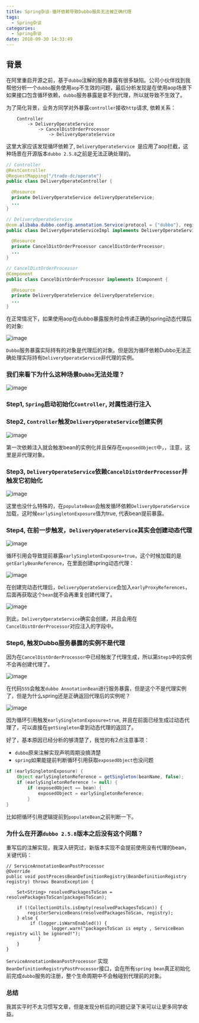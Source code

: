 ```yaml
---
title: Spring杂谈-循环依赖导致Dubbo服务无法被正确代理
tags:
  - Spring杂谈
categories:
  - Spring杂谈
date: 2018-09-30 14:33:49
---
```



## 背景

在阿里重启开源之前，基于`dubbo`注解的服务暴露有很多缺陷。公司小伙伴找到我帮他分析一个`dubbo`服务使用`aop`不生效的问题，最后分析发现是在使用aop场景下如果接口包含循环依赖，`dubbo`服务暴露是拿不到代理，所以就导致不生效了。

为了简化背景，业务方同学对外暴露`controller`接收`http`请求, 依赖关系：

```
	Controller 
		-> DeliveryOperateService 
			-> CancelDistOrderProcessor 
				-> DeliveryOperateService
```

这里大家应该发现循环依赖了, `DeliveryOperateService `是应用了aop拦截，这种场景在开源版本`dubbo 2.5.8`之前是无法正确处理的。



``` java
// Controller
@RestController
@RequestMapping("/trade-dc/operate")
public class DeliveryOperateController {

  @Resource
  private DeliveryOperateService deliveryOperateService;
  ...
}

// DeliveryOperateService
@com.alibaba.dubbo.config.annotation.Service(protocol = {"dubbo"}, registry = {"haunt"})
public class DeliveryOperateServiceImpl implements DeliveryOperateService {

  @Resource
  private CancelDistOrderProcessor cancelDistOrderProcessor;
  ...
}

// CancelDistOrderProcessor
@Component
public class CancelDistOrderProcessor implements IComponent {

  @Resource
  private DeliveryOperateService deliveryOperateService;
  ...
}
```

在正常情况下，如果使用aop在dubbo暴露服务时会传递正确的spring动态代理后的对象:

![image](https://zonghaishang.github.io/images/1538291854892.png)

`Dubbo`服务暴露实际持有的对象是代理后的对象。但是因为循环依赖Dubbo无法正确处理实际持有`DeliveryOperateService`非代理的实例。

### 我们来看下为什么这种场景`Dubbo`无法处理？

![image](https://zonghaishang.github.io/images/1538293549011.png)

### Step1, `Spring`启动初始化`Controller`, 对属性进行注入

### Step2, `Controller`触发`DeliveryOperateService`创建实例

![image](https://zonghaishang.github.io/images/1538296119277.png)

第一次依赖注入就会触发bean的实例化并且保存在`exposedObject`中，，注意，这里是非代理对象。

### Step3, `DeliveryOperateService`依赖`CancelDistOrderProcessor`并触发它初始化

![image](https://zonghaishang.github.io/images/1538296756913.png)

这里也没什么特殊的，在`populateBean`会触发循环依赖`DeliveryOperateService`加载，这时候`earlySingletonExposure`值为true, 代表bean提前暴露。

### Step4, 在前一步触发，`DeliveryOperateService`其实会创建动态代理

![image](https://zonghaishang.github.io/images/1538297025076.png)

循环引用会导致提前暴露`earlySingletonExposure=true`，这个时候加载的是`getEarlyBeanReference`，在里面创建spring动态代理：

![image](https://zonghaishang.github.io/images/1538297199420.png)

在创建完动态代理后，`DeliveryOperateService`会加入`earlyProxyReferences`，后面再获取这个`bean`就不会再重复创建代理了。

![image](https://zonghaishang.github.io/images/1538297380747.png)

到此，`DeliveryOperateService`确实会创建，并且会用在`CancelDistOrderProcessor`对应注入的字段中。

### Step6, 触发Dubbo服务暴露的实例不是代理

因为在`CancelDistOrderProcessor`中已经触发了代理生成，所以第`Step1`中的实例不会再创建代理了。

![image](https://zonghaishang.github.io/images/1538297678652.png)

在代码`555`会触发`dubbo AnnotationBean`进行服务暴露，但是这个不是代理实例了，但是为什么spring还是正确返回代理后的实例呢？

![image](https://zonghaishang.github.io/images/1538297855578.png)

因为循环引用触发`earlySingletonExposure=true`, 并且在前面已经生成过动态代理了，可以直接在`getSingleton`拿到动态代理的返回了。


好了，基本原因已经分析的够清楚了，我觉的有2点注意事项：

- `dubbo`原来注解实现声明周期没搞清楚
- `spring`如果能提前判断循环引用获取`exposedObject`也没问题

``` java
if (earlySingletonExposure) {
    Object earlySingletonReference = getSingleton(beanName, false);
	if (earlySingletonReference != null) {
		if (exposedObject == bean) {
			exposedObject = earlySingletonReference;
		}
}
```
比如把循环引用逻辑提前到`populateBean`之前判断一下。

### 为什么在开源`dubbo 2.5.8`版本之后没有这个问题？

重写后的注解实现，我深入研究过，新版本实现不会提前使用没有代理的bean，关键代码：

```
// ServiceAnnotationBeanPostProcessor
@Override
public void postProcessBeanDefinitionRegistry(BeanDefinitionRegistry registry) throws BeansException {

	Set<String> resolvedPackagesToScan = resolvePackagesToScan(packagesToScan);

	if (!CollectionUtils.isEmpty(resolvedPackagesToScan)) {
		registerServiceBeans(resolvedPackagesToScan, registry);
	} else {
		 if (logger.isWarnEnabled()) {
				 logger.warn("packagesToScan is empty , ServiceBean registry will be ignored!");
			}
	}
}

```

`ServiceAnnotationBeanPostProcessor` 实现`BeanDefinitionRegistryPostProcessor`接口，会在所有`spring bean`真正初始化前完成`dubbo`服务的注册，整个生命周期中不会触碰到代理前的对象。

### 总结

我其实平时不太习惯写文章，但是发现分析后的问题记录下来可以让更多同学收益。
